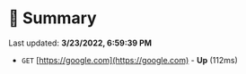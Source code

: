# 📖 Summary
Last updated: **3/23/2022, 6:59:39 PM**

- `GET` [https://google.com](https://google.com) - **Up** (112ms)
